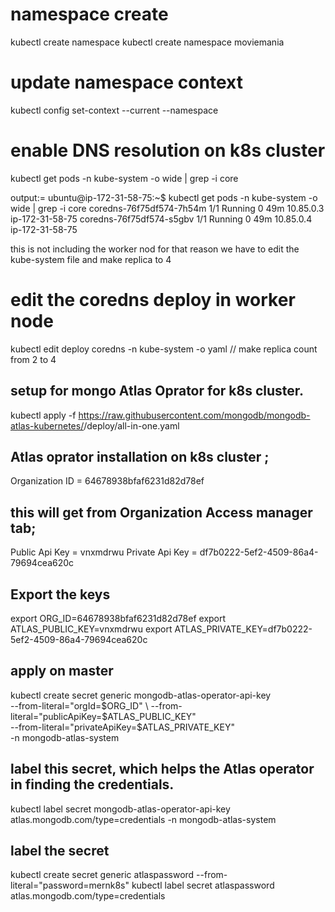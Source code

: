 # namespace create
kubectl create namespace <namespace-name>
kubectl create namespace moviemania


# update namespace context
kubectl config set-context --current --namespace <namespace-name>

# enable DNS resolution on k8s cluster
kubectl get pods -n kube-system -o wide | grep -i core

output:=
ubuntu@ip-172-31-58-75:~$ kubectl get pods -n kube-system -o wide | grep -i core
coredns-76f75df574-7h54m                   1/1     Running   0          49m   10.85.0.3       ip-172-31-58-75    <none>           <none>
coredns-76f75df574-s5gbv                   1/1     Running   0          49m   10.85.0.4       ip-172-31-58-75    <none>           <none>

this is not including the worker nod for that reason we have to edit the kube-system file and make replica to 4 

# edit the coredns deploy in worker node 
kubectl edit deploy coredns -n kube-system -o yaml
// make replica count from 2 to 4 


## setup for mongo Atlas Oprator for k8s cluster.
kubectl apply -f https://raw.githubusercontent.com/mongodb/mongodb-atlas-kubernetes/<version>/deploy/all-in-one.yaml

## Atlas oprator installation on k8s cluster ;
Organization ID = 64678938bfaf6231d82d78ef 

## this will get from Organization Access manager tab;
Public Api Key = vnxmdrwu
Private Api Key = df7b0222-5ef2-4509-86a4-79694cea620c

## Export the keys
export ORG_ID=64678938bfaf6231d82d78ef
export ATLAS_PUBLIC_KEY=vnxmdrwu
export ATLAS_PRIVATE_KEY=df7b0222-5ef2-4509-86a4-79694cea620c

## apply on master 
kubectl create secret generic mongodb-atlas-operator-api-key \
    --from-literal="orgId=$ORG_ID" \
    --from-literal="publicApiKey=$ATLAS_PUBLIC_KEY" \
    --from-literal="privateApiKey=$ATLAS_PRIVATE_KEY" \
    -n mongodb-atlas-system

## label this secret, which helps the Atlas operator in finding the credentials.
kubectl label secret mongodb-atlas-operator-api-key atlas.mongodb.com/type=credentials -n mongodb-atlas-system

## label the secret
kubectl create secret generic atlaspassword --from-literal="password=mernk8s"
kubectl label secret atlaspassword atlas.mongodb.com/type=credentials
